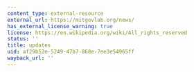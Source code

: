 ```yaml
---
content_type: external-resource
external_url: https://mitgovlab.org/news/
has_external_license_warning: true
license: https://en.wikipedia.org/wiki/All_rights_reserved
status: ''
title: updates
uid: af29b52e-5249-47b7-868e-7ee3e54965ff
wayback_url: ''
---
```

